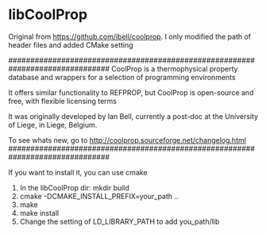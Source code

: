 libCoolProp
===========

Original from https://github.com/ibell/coolprop. I only modified the path of header files and added CMake setting


###############################################################################
CoolProp is a thermophysical property database and wrappers for a selection of programming environments

It offers similar functionality to REFPROP, but CoolProp is open-source and free, with flexible licensing terms

It was originally developed by Ian Bell, currently a post-doc at the University of Liege, in Liege, Belgium.

To see whats new, go to http://coolprop.sourceforge.net/changelog.html
###############################################################################

If you want to install it, you can use cmake
1. In the libCoolProp dir: mkdir build
2. cmake -DCMAKE_INSTALL_PREFIX=your_path ..
3. make
4. make install
5. Change the setting of LD_LIBRARY_PATH to add you_path/lib

